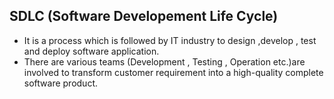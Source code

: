 ## SDLC (Software Developement Life Cycle)
<ul>
   <li>It is a process which is followed by IT industry to design ,develop , test and deploy software application. </li>
   <li>There are various teams (Development , Testing , Operation etc.)are involved to   transform customer requirement into a high-quality complete software product.</li>
 </ul>

